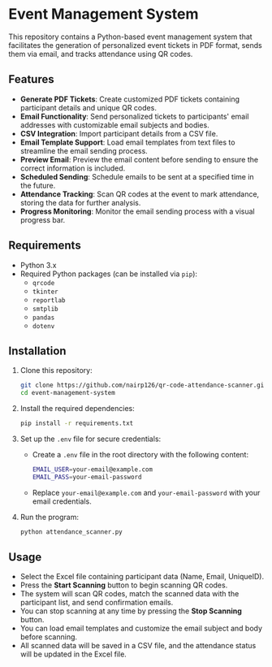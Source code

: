 # Event Management System

This repository contains a Python-based event management system that facilitates the generation of personalized event tickets in PDF format, sends them via email, and tracks attendance using QR codes.

## Features

- **Generate PDF Tickets**: Create customized PDF tickets containing participant details and unique QR codes.
- **Email Functionality**: Send personalized tickets to participants' email addresses with customizable email subjects and bodies.
- **CSV Integration**: Import participant details from a CSV file.
- **Email Template Support**: Load email templates from text files to streamline the email sending process.
- **Preview Email**: Preview the email content before sending to ensure the correct information is included.
- **Scheduled Sending**: Schedule emails to be sent at a specified time in the future.
- **Attendance Tracking**: Scan QR codes at the event to mark attendance, storing the data for further analysis.
- **Progress Monitoring**: Monitor the email sending process with a visual progress bar.

## Requirements

- Python 3.x
- Required Python packages (can be installed via `pip`):
  - `qrcode`
  - `tkinter`
  - `reportlab`
  - `smtplib`
  - `pandas`
  - `dotenv`

## Installation

1. Clone this repository:
    ```bash
    git clone https://github.com/nairp126/qr-code-attendance-scanner.git
    cd event-management-system
    ```

2. Install the required dependencies:
    ```bash
    pip install -r requirements.txt
    ```

3. Set up the `.env` file for secure credentials:
    - Create a `.env` file in the root directory with the following content:
      ```bash
      EMAIL_USER=your-email@example.com
      EMAIL_PASS=your-email-password
      ```
    - Replace `your-email@example.com` and `your-email-password` with your email credentials.

4. Run the program:
    ```bash
    python attendance_scanner.py
    ```

## Usage

- Select the Excel file containing participant data (Name, Email, UniqueID).
- Press the **Start Scanning** button to begin scanning QR codes.
- The system will scan QR codes, match the scanned data with the participant list, and send confirmation emails.
- You can stop scanning at any time by pressing the **Stop Scanning** button.
- You can load email templates and customize the email subject and body before scanning.
- All scanned data will be saved in a CSV file, and the attendance status will be updated in the Excel file.
